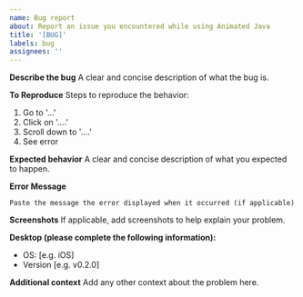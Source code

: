 ```yaml
---
name: Bug report
about: Report an issue you encountered while using Animated Java
title: '[BUG]'
labels: bug
assignees: ''
---
```


**Describe the bug**
A clear and concise description of what the bug is.

**To Reproduce**
Steps to reproduce the behavior:

1. Go to '...'
2. Click on '....'
3. Scroll down to '....'
4. See error

**Expected behavior**
A clear and concise description of what you expected to happen.

**Error Message**

```
Paste the message the error displayed when it occurred (if applicable)
```

**Screenshots**
If applicable, add screenshots to help explain your problem.

**Desktop (please complete the following information):**

-   OS: [e.g. iOS]
-   Version [e.g. v0.2.0]

**Additional context**
Add any other context about the problem here.
